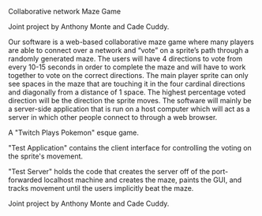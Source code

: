 Collaborative network Maze Game

Joint project by Anthony Monte and Cade Cuddy.

Our software is a web-based collaborative maze game where many players are able to connect over a network and “vote” on a sprite’s path through a randomly generated maze. The users will have 4 directions to vote from every 10-15 seconds in order to complete the maze and will have to work together to vote on the correct directions. The main player sprite can only see spaces in the maze that are touching it in the four cardinal directions and diagonally from a distance of 1 space. The highest percentage voted direction will be the direction the sprite moves. The software will mainly be a server-side application that is run on a host computer which will act as a server in which other people connect to through a web browser.

A "Twitch Plays Pokemon" esque game.

"Test Application" contains the client interface for controlling the voting on the sprite's movement.

"Test Server" holds the code that creates the server off of the port-forwarded localhost machine and creates the maze, paints the GUI, and tracks movement until the users implicitly beat the maze.

Joint project by Anthony Monte and Cade Cuddy.
